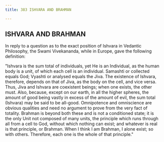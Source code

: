```yaml
---
title: 383 ISHVARA AND BRAHMAN

---
```

  

## ISHVARA AND BRAHMAN

In reply to a question as to the exact position of Ishvara in Vedantic
Philosophy, the Swami Vivekananda, while in Europe, gave the following
definition:

"Ishvara is the sum total of individuals, yet He is an Individual, as
the human body is a unit, of which each cell is an individual. Samashti
or collected equals God; Vyashti or analysed equals the Jiva. The
existence of Ishvara, therefore, depends on that of Jiva, as the body on
the cell, and vice versa. Thus, Jiva and Ishvara are coexistent beings;
when one exists, the other must. Also, because, except on our earth, in
all the higher spheres, the amount of good being vastly in excess of the
amount of evil, the sum total (Ishvara) may be said to be all-good.
Omnipotence and omniscience are obvious qualities and need no argument
to prove from the very fact of totality. Brahman is beyond both these
and is not a conditioned state; it is the only Unit not composed of many
units, the principle which runs through all from a cell to God, without
which nothing can exist; and whatever is real is that principle, or
Brahman. When I think I am Brahman, I alone exist; so with others.
Therefore, each one is the whole of that principle."